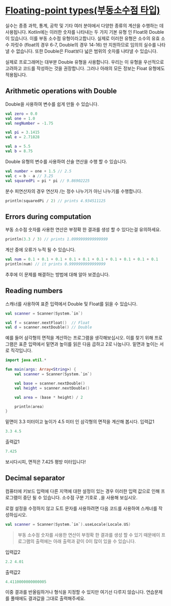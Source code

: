 # [Floating-point types(부동소수점 타입)](https://hyperskill.org/learn/step/4502)
실수는 종종 과학, 통계, 공학 및 기타 여러 분야에서 다양한 종류의 계산을 수행하는 데 사용됩니다. Kotlin에는 이러한 숫자를 나타내는 두 가지 기본 유형 인 Float와 Double이 있습니다. 이를 부동 소수점 유형이라고합니다. 실제로 이러한 유형은 소수의 유효 소수 자릿수 (float의 경우 6-7, Double의 경우 14-16) 만 지원하므로 임의의 실수를 나타낼 수 없습니다. 또한 Double은 Float보다 넓은 범위의 숫자를 나타낼 수 있습니다.

실제로 프로그래머는 대부분 Double 유형을 사용합니다. 우리는 이 유형을 우선적으로 고려하고 코드를 작성하는 것을 권장합니다. 그러나 아래의 모든 정보는 Float 유형에도 적용됩니다.

## Arithmetic operations with Double
Double을 사용하여 변수를 쉽게 만들 수 있습니다.

```kotlin
val zero = 0.0
val one = 1.0
val negNumber = -1.75

val pi = 3.1415
val e = 2.71828

val a = 5.5
val b = 8.75
```
Double 유형의 변수를 사용하여 산술 연산을 수행 할 수 있습니다.
```kotlin
val number = one + 1.5 // 2.5
val c = b - a // 3.25
val squaredPi = pi * pi // 9.86902225
```
분수 피연산자의 경우 연산자 /는 정수 나누기가 아닌 나누기를 수행합니다.

```kotlin
println(squaredPi / 2) // prints 4.934511125
```
## Errors during computation
부동 소수점 숫자를 사용한 연산은 부정확 한 결과를 생성 할 수 있다는걸 유의하세요.

```kotlin
println(3.3 / 3) // prints 1.0999999999999999
```

계산 중에 오류가 누적 될 수 있습니다.

```kotlin
val num = 0.1 + 0.1 + 0.1 + 0.1 + 0.1 + 0.1 + 0.1 + 0.1 + 0.1 + 0.1
println(num) // it prints 0.9999999999999999
```
추후에 이 문제를 해결하는 방법에 대해 알아 보겠습니다.

## Reading numbers
스캐너를 사용하여 표준 입력에서 Double 및 Float를 읽을 수 있습니다.
```kotlin
val scanner = Scanner(System.`in`)

val f = scanner.nextFloat()  // Float
val d = scanner.nextDouble() // Double
```
예를 들어 삼각형의 면적을 계산하는 프로그램을 생각해보십시오. 이를 찾기 위해 프로그램은 표준 입력에서 밑면과 높이를 읽은 다음 곱하고 2로 나눕니다. 밑면과 높이는 서로 직각입니다.

```kotlin
import java.util.*

fun main(args: Array<String>) {
    val scanner = Scanner(System.`in`)

    val base = scanner.nextDouble()
    val height = scanner.nextDouble()

    val area = (base * height) / 2

    println(area)
}
```
밑면이 3.3 미터이고 높이가 4.5 미터 인 삼각형의 면적을 계산해 봅시다.
입력값1
```kotlin
3.3 4.5
```

출력값1
```kotlin
7.425
```
보시다시피, 면적은 7.425 평방 미터입니다!

## Decimal separator
컴퓨터에 키보드 입력에 다른 지역에 대한 설정이 있는 경우 이러한 입력 값으로 인해 프로그램이 중단 될 수 있습니다. 소수점 구분 기호로 `,`을 사용해 보십시오.

로컬 설정을 수정하지 않고 도트 문자를 사용하려면 다음 코드를 사용하여 스캐너를 작성하십시오.

```kotlin
val scanner = Scanner(System.`in`).useLocale(Locale.US)
```
> 부동 소수점 숫자를 사용한 연산이 부정확 한 결과를 생성 할 수 있기 때문에이 프로그램의 출력에는 아래 출력과 같이 0이 많이 있을 수 있습니다.

입력값2
```kotlin
2.2 4.01
```

출력값2
```kotlin
4.4110000000000005
```

이중 결과를 반올림하거나 형식을 지정할 수 있지만 여기선 다루지 않습니다. 연습문제를 풀때에도 결과값을 그대로 출력해주세요.
